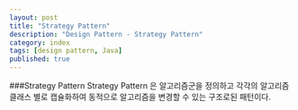 ```yaml
---
layout: post
title: "Strategy Pattern"
description: "Design Pattern - Strategy Pattern"
category: index
tags: [design pattern, Java]
published: true
---
```


###Strategy Pattern
Strategy Pattern 은 알고리즘군을 정의하고 각각의 알고리즘 클래스 별로 캡슐화하여 동적으로 알고리즘을 변경할 수 있는 구조로된 패턴이다.
